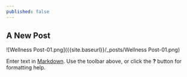 ```yaml
---
published: false
---
```

## A New Post
![Wellness Post-01.png]({{site.baseurl}}/_posts/Wellness Post-01.png)

Enter text in [Markdown](http://daringfireball.net/projects/markdown/). Use the toolbar above, or click the **?** button for formatting help.
